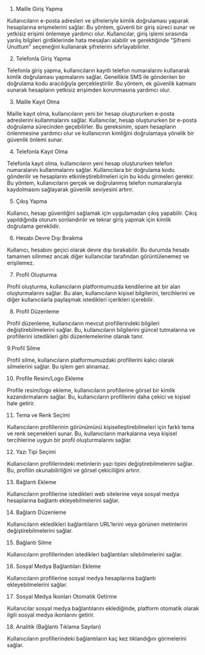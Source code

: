 
1. Maille Giriş Yapma

Kullanıcıların e-posta adresleri ve şifreleriyle kimlik doğrulaması yaparak hesaplarına erişmelerini sağlar. Bu yöntem, güvenli bir giriş süreci sunar ve yetkisiz erişimi önlemeye yardımcı olur. Kullanıcılar, giriş işlemi sırasında yanlış bilgileri girdiklerinde hata mesajları alabilir ve gerektiğinde "Şifremi Unuttum" seçeneğini kullanarak şifrelerini sıfırlayabilirler.

2. Telefonla Giriş Yapma

Telefonla giriş yapma, kullanıcıların kayıtlı telefon numaralarını kullanarak kimlik doğrulaması yapmalarını sağlar. Genellikle SMS ile gönderilen bir doğrulama kodu aracılığıyla gerçekleştirilir. Bu yöntem, ek güvenlik katmanı sunarak hesapların yetkisiz erişimden korunmasına yardımcı olur.

3. Maille Kayıt Olma

Maille kayıt olma, kullanıcıların yeni bir hesap oluştururken e-posta adreslerini kullanmalarını sağlar. Kullanıcılar, hesap oluştururken bir e-posta doğrulama sürecinden geçebilirler. Bu gereksinim, spam hesapların önlenmesine yardımcı olur ve kullanıcının kimliğini doğrulamaya yönelik bir güvenlik önlemi sunar.

4. Telefonla Kayıt Olma

Telefonla kayıt olma, kullanıcıların yeni hesap oluştururken telefon numaralarını kullanmalarını sağlar. Kullanıcılara bir doğrulama kodu gönderilir ve hesaplarını etkinleştirebilmeleri için bu kodu girmeleri gerekir. Bu yöntem, kullanıcıların gerçek ve doğrulanmış telefon numaralarıyla kaydolmasını sağlayarak güvenlik seviyesini artırır.


5. Çıkış Yapma

Kullanıcı, hesap güvenliğini sağlamak için uygulamadan çıkış yapabilir. Çıkış yapıldığında oturum sonlandırılır ve tekrar giriş yapmak için kimlik doğrulama gereklidir.

6. Hesabı Devre Dışı Bırakma

Kullanıcı, hesabını geçici olarak devre dışı bırakabilir. Bu durumda hesabı tamamen silinmez ancak diğer kullanıcılar tarafından görüntülenemez ve erişilemez.

7. Profil Oluşturma

Profil oluşturma, kullanıcıların platformumuzda kendilerine ait bir alan oluşturmalarını sağlar. Bu alan, kullanıcıların kişisel bilgilerini, tercihlerini ve diğer kullanıcılarla paylaşmak istedikleri içerikleri içerebilir.

8. Profil Düzenleme

Profil düzenleme, kullanıcıların mevcut profillerindeki bilgileri değiştirebilmelerini sağlar. Bu, kullanıcıların bilgilerini güncel tutmalarına ve profillerini istedikleri gibi düzenlemelerine olanak tanır.

9.Profil Silme

Profil silme, kullanıcıların platformumuzdaki profillerini kalıcı olarak silmelerini sağlar. Bu işlem geri alınamaz.

10. Profile Resim/Logo Ekleme

Profile resim/logo ekleme, kullanıcıların profillerine görsel bir kimlik kazandırmalarını sağlar. Bu, kullanıcıların profillerini daha çekici ve kişisel hale getirir.

11. Tema ve Renk Seçimi

Kullanıcıların profillerinin görünümünü kişiselleştirebilmeleri için farklı tema ve renk seçenekleri sunar. Bu, kullanıcıların markalarına veya kişisel tercihlerine uygun bir profil oluşturmalarını sağlar.

12. Yazı Tipi Seçimi

Kullanıcıların profillerindeki metinlerin yazı tipini değiştirebilmelerini sağlar. Bu, profilin okunabilirliğini ve görsel çekiciliğini artırır.

13. Bağlantı Ekleme

Kullanıcıların profillerine istedikleri web sitelerine veya sosyal medya hesaplarına bağlantı ekleyebilmelerini sağlar.

14. Bağlantı Düzenleme

Kullanıcıların ekledikleri bağlantıların URL'lerini veya görünen metinlerini değiştirebilmelerini sağlar.

15. Bağlantı Silme

Kullanıcıların profillerinden istedikleri bağlantıları silebilmelerini sağlar.

16. Sosyal Medya Bağlantıları Ekleme

Kullanıcıların profillerine sosyal medya hesaplarına bağlantı ekleyebilmelerini sağlar.

17. Sosyal Medya İkonları Otomatik Getirme

Kullanıcılar sosyal medya bağlantılarını eklediğinde, platform otomatik olarak ilgili sosyal medya ikonlarını getirir.

18. Analitik (Bağlantı Tıklama Sayıları)

Kullanıcıların profillerindeki bağlantıların kaç kez tıklandığını görmelerini sağlar.





